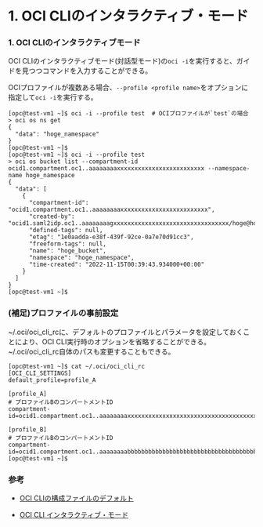 # 1. OCI CLIのインタラクティブ・モード

### 1. OCI CLIのインタラクティブモード

OCI CLIのインタラクティブモード(対話型モード)の`oci -i`を実行すると、ガイドを見つつコマンドを入力することができる。

OCIプロファイルが複数ある場合、`--profile <profile name>`をオプションに指定して`oci -i`を実行する。

```console
[opc@test-vm1 ~]$ oci -i --profile test  # OCIプロファイルが`test`の場合
> oci os ns get
{
  "data": "hoge_namespace"
}
[opc@test-vm1 ~]$
[opc@test-vm1 ~]$ oci -i --profile test
> oci os bucket list --compartment-id ocid1.compartment.oc1..aaaaaaaaxxxxxxxxxxxxxxxxxxxxxxxxx --namespace-name hoge_namespace
{
  "data": [
    {
      "compartment-id": "ocid1.compartment.oc1..aaaaaaaaxxxxxxxxxxxxxxxxxxxxxxxxx",
      "created-by": "ocid1.saml2idp.oc1..aaaaaaaagxxxxxxxxxxxxxxxxxxxxxxxxxxxxxxxxx/hoge@hoge.com",
      "defined-tags": null,
      "etag": "1e0aadda-e38f-439f-92ce-0a7e70d91cc3",
      "freeform-tags": null,
      "name": "hoge_bucket",
      "namespace": "hoge_namespace",
      "time-created": "2022-11-15T00:39:43.934000+00:00"
    }
  ]
}
[opc@test-vm1 ~]$
```


### (補足)プロファイルの事前設定

~/.oci/oci_cli_rcに、デフォルトのプロファイルとパラメータを設定しておくことにより、OCI CLI実行時のオプションを省略することができる。~/.oci/oci_cli_rc自体のパスも変更することもできる。

```console
[opc@test-vm1 ~]$ cat ~/.oci/oci_cli_rc
[OCI_CLI_SETTINGS]
default_profile=profile_A

[profile_A]
# プロファイルBのコンパートメントID
compartment-id=ocid1.compartment.oc1..aaaaaaaaxxxxxxxxxxxxxxxxxxxxxxxxxxxxxxxxxxxxxxxxxxxxxxxxx

[profile_B]
# プロファイルBのコンパートメントID
compartment-id=ocid1.compartment.oc1..aaaaaaaabbbbbbbbbbbbbbbbbbbbbbbbbbbbbbbbbbbbbbbbbbbbbbbbb
[opc@test-vm1 ~]$
```

### 参考

- [OCI CLIの構成ファイルのデフォルト](https://docs.public.oneportal.content.oci.oraclecloud.com/ja-jp/iaas/Content/API/SDKDocs/cliconfigure.htm#CLIconfigfile)

- [OCI CLI インタラクティブ・モード](https://docs.public.oneportal.content.oci.oraclecloud.com/ja-jp/iaas/Content/API/SDKDocs/cliusing_topic-Using_Interactive_Mode.htm)

